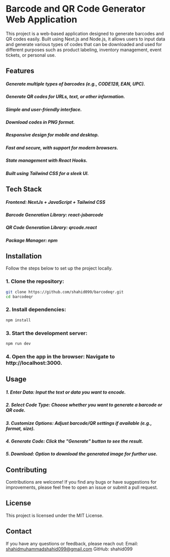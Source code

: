 # Barcode and QR Code Generator Web Application

This project is a web-based application designed to generate barcodes and QR codes easily. Built using Next.js and Node.js, it allows users to input data and generate various types of codes that can be downloaded and used for different purposes such as product labeling, inventory management, event tickets, or personal use.

## Features
##### Generate multiple types of barcodes (e.g., CODE128, EAN, UPC).
##### Generate QR codes for URLs, text, or other information.
##### Simple and user-friendly interface.
##### Download codes in PNG format.
##### Responsive design for mobile and desktop.
##### Fast and secure, with support for modern browsers.
##### State management with React Hooks.
##### Built using Tailwind CSS for a sleek UI.

## Tech Stack

##### Frontend: NextJs + JavaScript + Tailwind CSS
##### Barcode Generation Library: react-jsbarcode
##### QR Code Generation Library: qrcode.react
##### Package Manager: npm

## Installation
Follow the steps below to set up the project locally.
### 1. Clone the repository:

```bash
git clone https://github.com/shahid099/barcodeqr.git
cd barcodeqr

```

### 2. Install dependencies:
```bash
npm install
```
### 3. Start the development server:
```bash
npm run dev
```
### 4. Open the app in the browser: Navigate to http://localhost:3000.

## Usage
##### 1. Enter Data: Input the text or data you want to encode.
##### 2. Select Code Type: Choose whether you want to generate a barcode or QR code.
##### 3. Customize Options: Adjust barcode/QR settings if available (e.g., format, size).
##### 4. Generate Code: Click the "Generate" button to see the result.
##### 5. Download: Option to download the generated image for further use.

## Contributing
Contributions are welcome! If you find any bugs or have suggestions for improvements, please feel free to open an issue or submit a pull request.

## License

This project is licensed under the MIT License.

## Contact

If you have any questions or feedback, please reach out:
Email: shahidmuhammadshahid099@gmail.com
GitHub: shahid099